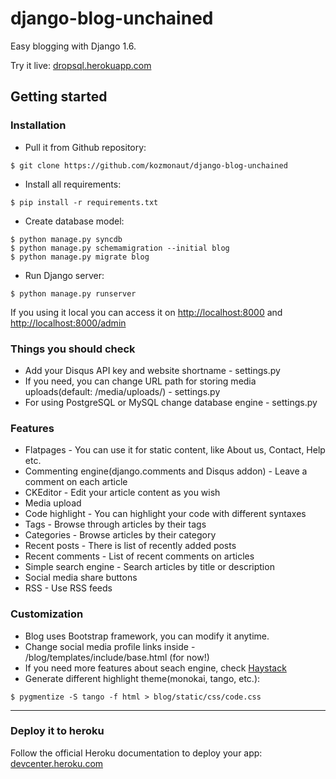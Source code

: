 # django-blog-unchained
Easy blogging with Django 1.6. 

Try it live: [dropsql.herokuapp.com](http://dropsql.herokuapp.com)

## Getting started 
### Installation
- Pull it from Github repository: 
```
$ git clone https://github.com/kozmonaut/django-blog-unchained
```

- Install all requirements: 
```
$ pip install -r requirements.txt
```

- Create database model:
```
$ python manage.py syncdb
$ python manage.py schemamigration --initial blog
$ python manage.py migrate blog
```

- Run Django server: 
```
$ python manage.py runserver
```

If you using it local you can access it on [http://localhost:8000](http://localhost:8000/) and [http://localhost:8000/admin](http://localhost:8000/admin)

### Things you should check

- Add your Disqus API key and website shortname - settings.py
- If you need, you can change URL path for storing media uploads(default: /media/uploads/) - settings.py
- For using PostgreSQL or MySQL change database engine - settings.py

### Features
- Flatpages - You can use it for static content, like About us, Contact, Help etc.
- Commenting engine(django.comments and Disqus addon) - Leave a comment on each article
- CKEditor - Edit your article content as you wish
- Media upload
- Code highlight - You can highlight your code with different syntaxes
- Tags - Browse through articles by their tags
- Categories - Browse articles by their category
- Recent posts - There is list of recently added posts
- Recent comments - List of recent comments on articles
- Simple search engine - Search articles by title or description
- Social media share buttons
- RSS - Use RSS feeds

### Customization
- Blog uses Bootstrap framework, you can modify it anytime.
- Change social media profile links inside - /blog/templates/include/base.html (for now!)
- If you need more features about seach engine, check [Haystack](http://haystacksearch.org/)
- Generate different highlight theme(monokai, tango, etc.): 
```
$ pygmentize -S tango -f html > blog/static/css/code.css
```
___
### Deploy it to heroku
Follow the official Heroku documentation to deploy your app: [devcenter.heroku.com](http://devcenter.heroku.com)
